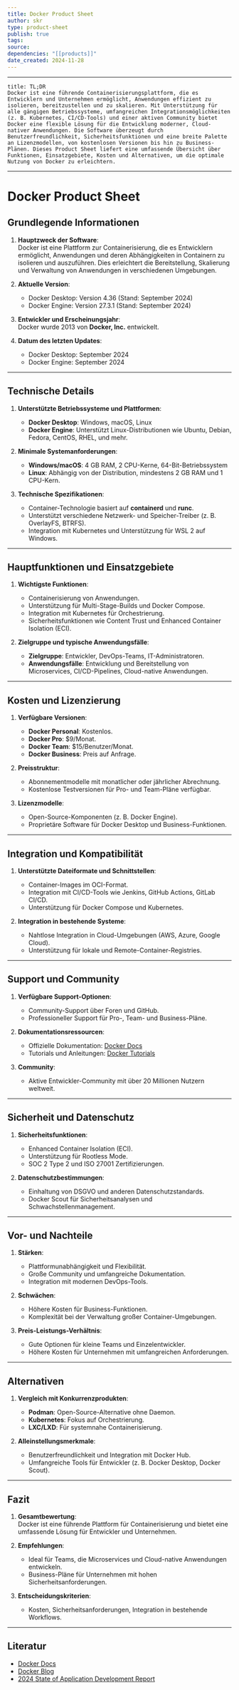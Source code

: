 ```yaml
---
title: Docker Product Sheet
author: skr
type: product-sheet
publish: true
tags: 
source: 
dependencies: "[[products]]"
date_created: 2024-11-28
---
```

---
```ad-tldr
title: TL;DR
Docker ist eine führende Containerisierungsplattform, die es Entwicklern und Unternehmen ermöglicht, Anwendungen effizient zu isolieren, bereitzustellen und zu skalieren. Mit Unterstützung für alle gängigen Betriebssysteme, umfangreichen Integrationsmöglichkeiten (z. B. Kubernetes, CI/CD-Tools) und einer aktiven Community bietet Docker eine flexible Lösung für die Entwicklung moderner, Cloud-nativer Anwendungen. Die Software überzeugt durch Benutzerfreundlichkeit, Sicherheitsfunktionen und eine breite Palette an Lizenzmodellen, von kostenlosen Versionen bis hin zu Business-Plänen. Dieses Product Sheet liefert eine umfassende Übersicht über Funktionen, Einsatzgebiete, Kosten und Alternativen, um die optimale Nutzung von Docker zu erleichtern.

```
---
# **Docker Product Sheet**

## **Grundlegende Informationen**
1. **Hauptzweck der Software**:  
   Docker ist eine Plattform zur Containerisierung, die es Entwicklern ermöglicht, Anwendungen und deren Abhängigkeiten in Containern zu isolieren und auszuführen. Dies erleichtert die Bereitstellung, Skalierung und Verwaltung von Anwendungen in verschiedenen Umgebungen.

2. **Aktuelle Version**:  
   - Docker Desktop: Version 4.36 (Stand: September 2024)  
   - Docker Engine: Version 27.3.1 (Stand: September 2024)

3. **Entwickler und Erscheinungsjahr**:  
   Docker wurde 2013 von **Docker, Inc.** entwickelt.

4. **Datum des letzten Updates**:  
   - Docker Desktop: September 2024  
   - Docker Engine: September 2024

---

## **Technische Details**
1. **Unterstützte Betriebssysteme und Plattformen**:  
   - **Docker Desktop**: Windows, macOS, Linux  
   - **Docker Engine**: Unterstützt Linux-Distributionen wie Ubuntu, Debian, Fedora, CentOS, RHEL, und mehr.

2. **Minimale Systemanforderungen**:  
   - **Windows/macOS**: 4 GB RAM, 2 CPU-Kerne, 64-Bit-Betriebssystem  
   - **Linux**: Abhängig von der Distribution, mindestens 2 GB RAM und 1 CPU-Kern.

3. **Technische Spezifikationen**:  
   - Container-Technologie basiert auf **containerd** und **runc**.  
   - Unterstützt verschiedene Netzwerk- und Speicher-Treiber (z. B. OverlayFS, BTRFS).  
   - Integration mit Kubernetes und Unterstützung für WSL 2 auf Windows.

---

## **Hauptfunktionen und Einsatzgebiete**
1. **Wichtigste Funktionen**:  
   - Containerisierung von Anwendungen.  
   - Unterstützung für Multi-Stage-Builds und Docker Compose.  
   - Integration mit Kubernetes für Orchestrierung.  
   - Sicherheitsfunktionen wie Content Trust und Enhanced Container Isolation (ECI).  

2. **Zielgruppe und typische Anwendungsfälle**:  
   - **Zielgruppe**: Entwickler, DevOps-Teams, IT-Administratoren.  
   - **Anwendungsfälle**: Entwicklung und Bereitstellung von Microservices, CI/CD-Pipelines, Cloud-native Anwendungen.

---

## **Kosten und Lizenzierung**
1. **Verfügbare Versionen**:  
   - **Docker Personal**: Kostenlos.  
   - **Docker Pro**: $9/Monat.  
   - **Docker Team**: $15/Benutzer/Monat.  
   - **Docker Business**: Preis auf Anfrage.

2. **Preisstruktur**:  
   - Abonnementmodelle mit monatlicher oder jährlicher Abrechnung.  
   - Kostenlose Testversionen für Pro- und Team-Pläne verfügbar.

3. **Lizenzmodelle**:  
   - Open-Source-Komponenten (z. B. Docker Engine).  
   - Proprietäre Software für Docker Desktop und Business-Funktionen.

---

## **Integration und Kompatibilität**
1. **Unterstützte Dateiformate und Schnittstellen**:  
   - Container-Images im OCI-Format.  
   - Integration mit CI/CD-Tools wie Jenkins, GitHub Actions, GitLab CI/CD.  
   - Unterstützung für Docker Compose und Kubernetes.

2. **Integration in bestehende Systeme**:  
   - Nahtlose Integration in Cloud-Umgebungen (AWS, Azure, Google Cloud).  
   - Unterstützung für lokale und Remote-Container-Registries.

---

## **Support und Community**
1. **Verfügbare Support-Optionen**:  
   - Community-Support über Foren und GitHub.  
   - Professioneller Support für Pro-, Team- und Business-Pläne.

2. **Dokumentationsressourcen**:  
   - Offizielle Dokumentation: [Docker Docs](https://docs.docker.com)  
   - Tutorials und Anleitungen: [Docker Tutorials](https://www.docker.com/resources/tutorials)

3. **Community**:  
   - Aktive Entwickler-Community mit über 20 Millionen Nutzern weltweit.

---

## **Sicherheit und Datenschutz**
1. **Sicherheitsfunktionen**:  
   - Enhanced Container Isolation (ECI).  
   - Unterstützung für Rootless Mode.  
   - SOC 2 Type 2 und ISO 27001 Zertifizierungen.

2. **Datenschutzbestimmungen**:  
   - Einhaltung von DSGVO und anderen Datenschutzstandards.  
   - Docker Scout für Sicherheitsanalysen und Schwachstellenmanagement.

---

## **Vor- und Nachteile**
1. **Stärken**:  
   - Plattformunabhängigkeit und Flexibilität.  
   - Große Community und umfangreiche Dokumentation.  
   - Integration mit modernen DevOps-Tools.

2. **Schwächen**:  
   - Höhere Kosten für Business-Funktionen.  
   - Komplexität bei der Verwaltung großer Container-Umgebungen.

3. **Preis-Leistungs-Verhältnis**:  
   - Gute Optionen für kleine Teams und Einzelentwickler.  
   - Höhere Kosten für Unternehmen mit umfangreichen Anforderungen.

---

## **Alternativen**
1. **Vergleich mit Konkurrenzprodukten**:  
   - **Podman**: Open-Source-Alternative ohne Daemon.  
   - **Kubernetes**: Fokus auf Orchestrierung.  
   - **LXC/LXD**: Für systemnahe Containerisierung.

2. **Alleinstellungsmerkmale**:  
   - Benutzerfreundlichkeit und Integration mit Docker Hub.  
   - Umfangreiche Tools für Entwickler (z. B. Docker Desktop, Docker Scout).

---

## **Fazit**
1. **Gesamtbewertung**:  
   Docker ist eine führende Plattform für Containerisierung und bietet eine umfassende Lösung für Entwickler und Unternehmen.

2. **Empfehlungen**:  
   - Ideal für Teams, die Microservices und Cloud-native Anwendungen entwickeln.  
   - Business-Pläne für Unternehmen mit hohen Sicherheitsanforderungen.

3. **Entscheidungskriterien**:  
   - Kosten, Sicherheitsanforderungen, Integration in bestehende Workflows.

---

## **Literatur**
- [Docker Docs](https://docs.docker.com)  
- [Docker Blog](https://www.docker.com/blog)  
- [2024 State of Application Development Report](https://www.docker.com/resources/reports)

